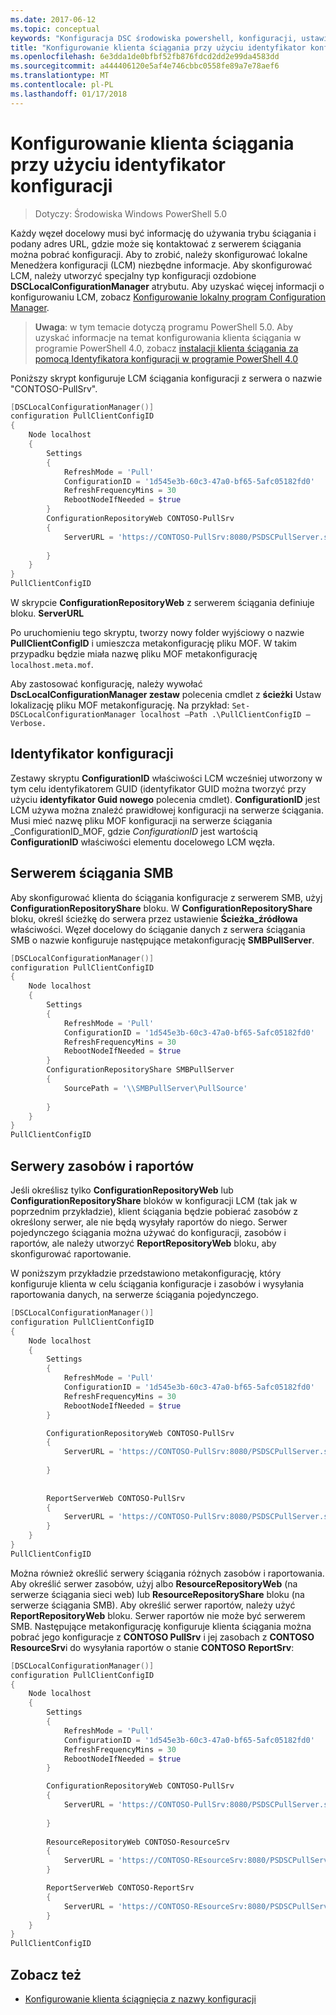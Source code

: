 ```yaml
---
ms.date: 2017-06-12
ms.topic: conceptual
keywords: "Konfiguracja DSC środowiska powershell, konfiguracji, ustawienia"
title: "Konfigurowanie klienta ściągania przy użyciu identyfikator konfiguracji"
ms.openlocfilehash: 6e3dda1de0bfbf52fb876fdcd2dd2e99da4583dd
ms.sourcegitcommit: a444406120e5af4e746cbbc0558fe89a7e78aef6
ms.translationtype: MT
ms.contentlocale: pl-PL
ms.lasthandoff: 01/17/2018
---
```

# <a name="setting-up-a-pull-client-using-configuration-id"></a>Konfigurowanie klienta ściągania przy użyciu identyfikator konfiguracji

> Dotyczy: Środowiska Windows PowerShell 5.0

Każdy węzeł docelowy musi być informację do używania trybu ściągania i podany adres URL, gdzie może się kontaktować z serwerem ściągania można pobrać konfiguracji. Aby to zrobić, należy skonfigurować lokalne Menedżera konfiguracji (LCM) niezbędne informacje. Aby skonfigurować LCM, należy utworzyć specjalny typ konfiguracji ozdobione **DSCLocalConfigurationManager** atrybutu. Aby uzyskać więcej informacji o konfigurowaniu LCM, zobacz [Konfigurowanie lokalny program Configuration Manager](metaConfig.md).

> **Uwaga**: w tym temacie dotyczą programu PowerShell 5.0. Aby uzyskać informacje na temat konfigurowania klienta ściągania w programie PowerShell 4.0, zobacz [instalacji klienta ściągania za pomocą Identyfikatora konfiguracji w programie PowerShell 4.0](pullClientConfigID4.md)

Poniższy skrypt konfiguruje LCM ściągania konfiguracji z serwera o nazwie "CONTOSO-PullSrv".

```powershell
[DSCLocalConfigurationManager()]
configuration PullClientConfigID
{
    Node localhost
    {
        Settings
        {
            RefreshMode = 'Pull'
            ConfigurationID = '1d545e3b-60c3-47a0-bf65-5afc05182fd0'
            RefreshFrequencyMins = 30 
            RebootNodeIfNeeded = $true
        }
        ConfigurationRepositoryWeb CONTOSO-PullSrv
        {
            ServerURL = 'https://CONTOSO-PullSrv:8080/PSDSCPullServer.svc'
            
        }      
    }
}
PullClientConfigID
```

W skrypcie **ConfigurationRepositoryWeb** z serwerem ściągania definiuje bloku. **ServerURL**

Po uruchomieniu tego skryptu, tworzy nowy folder wyjściowy o nazwie **PullClientConfigID** i umieszcza metakonfigurację pliku MOF. W takim przypadku będzie miała nazwę pliku MOF metakonfigurację `localhost.meta.mof`.

Aby zastosować konfigurację, należy wywołać **DscLocalConfigurationManager zestaw** polecenia cmdlet z **ścieżki** Ustaw lokalizację pliku MOF metakonfigurację. Na przykład: `Set-DSCLocalConfigurationManager localhost –Path .\PullClientConfigID –Verbose.`

## <a name="configuration-id"></a>Identyfikator konfiguracji

Zestawy skryptu **ConfigurationID** właściwości LCM wcześniej utworzony w tym celu identyfikatorem GUID (identyfikator GUID można tworzyć przy użyciu **identyfikator Guid nowego** polecenia cmdlet). **ConfigurationID** jest LCM używa można znaleźć prawidłowej konfiguracji na serwerze ściągania. Musi mieć nazwę pliku MOF konfiguracji na serwerze ściągania _ConfigurationID_MOF, gdzie _ConfigurationID_ jest wartością **ConfigurationID** właściwości elementu docelowego LCM węzła.

## <a name="smb-pull-server"></a>Serwerem ściągania SMB

Aby skonfigurować klienta do ściągania konfiguracje z serwerem SMB, użyj **ConfigurationRepositoryShare** bloku. W **ConfigurationRepositoryShare** bloku, określ ścieżkę do serwera przez ustawienie **Ścieżka_źródłowa** właściwości. Węzeł docelowy do ściąganie danych z serwera ściągania SMB o nazwie konfiguruje następujące metakonfigurację **SMBPullServer**.

```powershell
[DSCLocalConfigurationManager()]
configuration PullClientConfigID
{
    Node localhost
    {
        Settings
        {
            RefreshMode = 'Pull'
            ConfigurationID = '1d545e3b-60c3-47a0-bf65-5afc05182fd0'
            RefreshFrequencyMins = 30 
            RebootNodeIfNeeded = $true
        }
        ConfigurationRepositoryShare SMBPullServer
        {
            SourcePath = '\\SMBPullServer\PullSource'
            
        }     
    }
}
PullClientConfigID
```

## <a name="resource-and-report-servers"></a>Serwery zasobów i raportów

Jeśli określisz tylko **ConfigurationRepositoryWeb** lub **ConfigurationRepositoryShare** bloków w konfiguracji LCM (tak jak w poprzednim przykładzie), klient ściągania będzie pobierać zasobów z określony serwer, ale nie będą wysyłały raportów do niego. Serwer pojedynczego ściągania można używać do konfiguracji, zasobów i raportów, ale należy utworzyć **ReportRepositoryWeb** bloku, aby skonfigurować raportowanie. 

W poniższym przykładzie przedstawiono metakonfigurację, który konfiguruje klienta w celu ściągania konfiguracje i zasobów i wysyłania raportowania danych, na serwerze ściągania pojedynczego.

```powershell
[DSCLocalConfigurationManager()]
configuration PullClientConfigID
{
    Node localhost
    {
        Settings
        {
            RefreshMode = 'Pull'
            ConfigurationID = '1d545e3b-60c3-47a0-bf65-5afc05182fd0'
            RefreshFrequencyMins = 30 
            RebootNodeIfNeeded = $true
        }

        ConfigurationRepositoryWeb CONTOSO-PullSrv
        {
            ServerURL = 'https://CONTOSO-PullSrv:8080/PSDSCPullServer.svc'
            
        }
        
        
        ReportServerWeb CONTOSO-PullSrv
        {
            ServerURL = 'https://CONTOSO-PullSrv:8080/PSDSCPullServer.svc'
        }
    }
}
PullClientConfigID
```

Można również określić serwery ściągania różnych zasobów i raportowania. Aby określić serwer zasobów, użyj albo **ResourceRepositoryWeb** (na serwerze ściągania sieci web) lub **ResourceRepositoryShare** bloku (na serwerze ściągania SMB).
Aby określić serwer raportów, należy użyć **ReportRepositoryWeb** bloku. Serwer raportów nie może być serwerem SMB.
Następujące metakonfigurację konfiguruje klienta ściągania można pobrać jego konfiguracje z **CONTOSO PullSrv** i jej zasobach z **CONTOSO ResourceSrv**i do wysyłania raportów o stanie  **CONTOSO ReportSrv**:

```powershell
[DSCLocalConfigurationManager()]
configuration PullClientConfigID
{
    Node localhost
    {
        Settings
        {
            RefreshMode = 'Pull'
            ConfigurationID = '1d545e3b-60c3-47a0-bf65-5afc05182fd0'
            RefreshFrequencyMins = 30 
            RebootNodeIfNeeded = $true
        }

        ConfigurationRepositoryWeb CONTOSO-PullSrv
        {
            ServerURL = 'https://CONTOSO-PullSrv:8080/PSDSCPullServer.svc'
            
        }
        
        ResourceRepositoryWeb CONTOSO-ResourceSrv
        {
            ServerURL = 'https://CONTOSO-REsourceSrv:8080/PSDSCPullServer.svc'
        }

        ReportServerWeb CONTOSO-ReportSrv
        {
            ServerURL = 'https://CONTOSO-REsourceSrv:8080/PSDSCPullServer.svc'
        }
    }
}
PullClientConfigID
```

## <a name="see-also"></a>Zobacz też

* [Konfigurowanie klienta ściągnięcia z nazwy konfiguracji](pullClientConfigNames.md)

